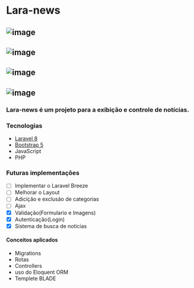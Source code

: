 # Lara-news

![image](https://user-images.githubusercontent.com/58447450/136107259-9a131688-7b30-45c6-9422-bf5cf6ef731f.png)
----------------------------------------------------------------
![image](https://user-images.githubusercontent.com/58447450/136107443-099744b1-94eb-4b2c-a82a-07aeb35c0ddb.png)
----------------------------------------------------------------
![image](https://user-images.githubusercontent.com/58447450/136107543-0f9f4669-8f7d-45f4-9fcf-d264a38d091f.png)
----------------------------------------------------------------
![image](https://user-images.githubusercontent.com/58447450/136107741-2f7f4318-0b86-46c8-8a35-7e303ef3ca9d.png)
----------------------------------------------------------------
### Lara-news é um projeto para a exibição e controle de notícias.

### Tecnologias 
- [Laravel 8](https://laravel.com/)
- [Bootstrap 5](https://getbootstrap.com/)
- JavaScript
- PHP

### Futuras implementações

- [ ] Implementar o Laravel Breeze
- [ ] Melhorar o Layout
- [ ] Adicição e exclusão de categorias
- [ ] Ajax
- [X] Validação(Formulario e Imagens)
- [X] Autenticação(Login)
- [X] Sistema de busca de noticias

#### Conceitos aplicados

- Migrations
- Rotas
- Controllers
- uso do Eloquent ORM
- Templete BLADE

